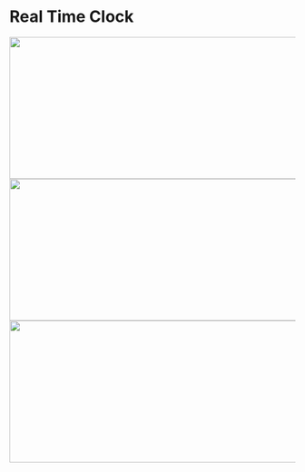# Real Time Clock

<img src="https://user-images.githubusercontent.com/70441070/235288892-b126ee12-0127-43e4-872c-26fe9c64ad75.png" width="700" height="250">
<img src="https://user-images.githubusercontent.com/70441070/235288897-cc54e857-6266-4206-a450-80c2d6754430.png" width="700" height="250">
<img src="https://user-images.githubusercontent.com/70441070/235288955-babd876c-9f5d-429d-9d66-4ad8c5757c2e.png" width="700" height="250">
